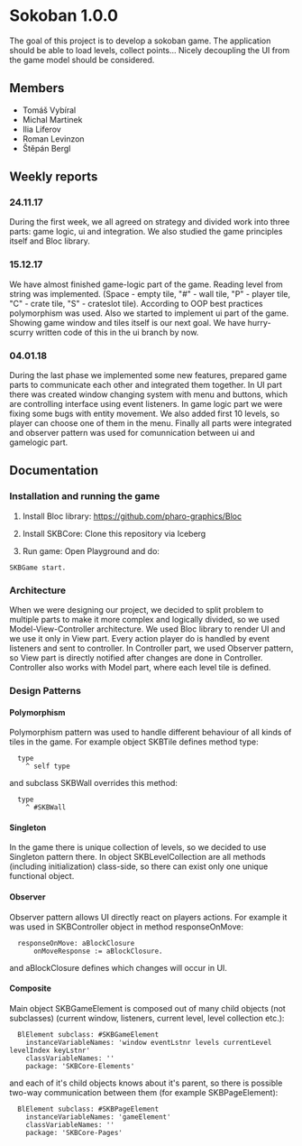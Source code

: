 # Sokoban 1.0.0

The goal of this project is to develop a sokoban game. The application should be able to load levels, collect points... Nicely decoupling the UI from the game model should be considered.

## Members

* Tomáš Vybíral
* Michal Martinek
* Ilia Liferov
* Roman Levinzon
* Štěpán Bergl

## Weekly reports

### 24.11.17

During the first week, we all agreed on strategy and divided work into three parts: game logic, ui and integration. We also studied the game principles itself and Bloc library. 

### 15.12.17

We have almost finished game-logic part of the game. Reading level from string was implemented. (Space - empty tile, "#" - wall tile, "P" - player tile, "C" - crate tile, "S" - crateslot tile). According to OOP best practices polymorphism was used.
Also we started to implement ui part of the game. Showing game window and tiles itself is our next goal. We have hurry-scurry written code of this in the ui branch by now.

### 04.01.18

During the last phase we implemented some new features, prepared game parts to communicate each other and integrated them together. In UI part there was created window changing system with menu and buttons, which are controlling interface using event listeners. In game logic part we were fixing some bugs with entity movement. We also added first 10 levels, so player can choose one of them in the menu. Finally all parts were integrated and observer pattern was used for comunnication between ui and gamelogic part.

## Documentation

### Installation and running the game

  1. Install Bloc library: https://github.com/pharo-graphics/Bloc
  
  2. Install SKBCore: Clone this repository via Iceberg
  
  3. Run game:  Open Playground and do:

    SKBGame start.
    
### Architecture

When we were designing our project, we decided to split problem to multiple parts to make it more complex and logically divided, so we used Model-View-Controller architecture. We used Bloc library to render UI and we use it only in View part. Every action player do is handled by event listeners and sent to controller. In Controller part, we used Observer pattern, so View part is directly notified after changes are done in Controller. Controller also works with Model part, where each level tile is defined. 

### Design Patterns

#### Polymorphism
  Polymorphism pattern was used to handle different behaviour of all kinds of tiles in the game. For example object SKBTile defines method type:
  
      type
	    ^ self type
  
 and subclass SKBWall overrides this method:
  
      type
	    ^ #SKBWall
  
#### Singleton
  In the game there is unique collection of levels, so we decided to use Singleton pattern there. In object SKBLevelCollection are all methods (including initialization) class-side, so there can exist only one unique functional object.
 
#### Observer
  Observer pattern allows UI directly react on players actions. For example it was used in SKBController object in method responseOnMove:
      
      responseOnMove: aBlockClosure 
	      onMoveResponse := aBlockClosure.

  and aBlockClosure defines which changes will occur in UI.
  
#### Composite
  Main object SKBGameElement is composed out of many child objects (not subclasses) (current window, listeners, current level, level collection etc.):

      BlElement subclass: #SKBGameElement
	    instanceVariableNames: 'window eventLstnr levels currentLevel levelIndex keyLstnr'
	    classVariableNames: ''
	    package: 'SKBCore-Elements'
  
  and each of it's child objects knows about it's parent, so there is possible two-way communication between them (for example SKBPageElement):
  
      BlElement subclass: #SKBPageElement
	    instanceVariableNames: 'gameElement'
	    classVariableNames: ''
	    package: 'SKBCore-Pages'


